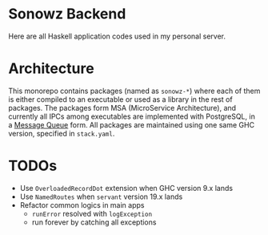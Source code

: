 # Sonowz Backend

Here are all Haskell application codes used in my personal server.

# Architecture

This monorepo contains packages (named as `sonowz-*`) where each of them is either compiled to an executable or used as a library in the rest of packages.
The packages form MSA (MicroService Architecture), and currently all IPCs among executables are implemented with PostgreSQL, in a [Message Queue](sonowz-core/src/Sonowz/Core/MessageQueue/Effect.hs) form.
All packages are maintained using one same GHC version, specified in `stack.yaml`.

# TODOs

- Use `OverloadedRecordDot` extension when GHC version 9.x lands
- Use `NamedRoutes` when `servant` version 19.x lands
- Refactor common logics in main apps
  - `runError` resolved with `logException`
  - run forever by catching all exceptions
